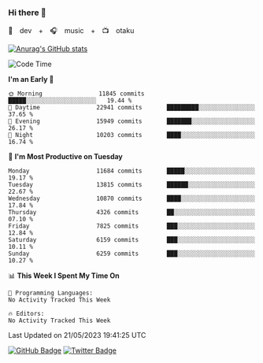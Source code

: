 ### Hi there 👋

🚀　dev　+　🎧　music　+　📺　otaku


[![Anurag's GitHub stats](https://github-readme-stats.vercel.app/api?username=koheitasaka&count_private=true&show_icons=true&theme=monokai)](https://github.com/koheitasaka/github-readme-stats)

<!--START_SECTION:waka-->
![Code Time](http://img.shields.io/badge/Code%20Time-1%2C161%20hrs%2023%20mins-blue)

**I'm an Early 🐤** 

```text
🌞 Morning                11845 commits       █████░░░░░░░░░░░░░░░░░░░░   19.44 % 
🌆 Daytime                22941 commits       █████████░░░░░░░░░░░░░░░░   37.65 % 
🌃 Evening                15949 commits       ███████░░░░░░░░░░░░░░░░░░   26.17 % 
🌙 Night                  10203 commits       ████░░░░░░░░░░░░░░░░░░░░░   16.74 % 
```
📅 **I'm Most Productive on Tuesday** 

```text
Monday                   11684 commits       █████░░░░░░░░░░░░░░░░░░░░   19.17 % 
Tuesday                  13815 commits       ██████░░░░░░░░░░░░░░░░░░░   22.67 % 
Wednesday                10870 commits       ████░░░░░░░░░░░░░░░░░░░░░   17.84 % 
Thursday                 4326 commits        ██░░░░░░░░░░░░░░░░░░░░░░░   07.10 % 
Friday                   7825 commits        ███░░░░░░░░░░░░░░░░░░░░░░   12.84 % 
Saturday                 6159 commits        ███░░░░░░░░░░░░░░░░░░░░░░   10.11 % 
Sunday                   6259 commits        ███░░░░░░░░░░░░░░░░░░░░░░   10.27 % 
```


📊 **This Week I Spent My Time On** 

```text
💬 Programming Languages: 
No Activity Tracked This Week

🔥 Editors: 
No Activity Tracked This Week
```


 Last Updated on 21/05/2023 19:41:25 UTC
<!--END_SECTION:waka-->

[![GitHub Badge](https://img.shields.io/badge/GitHub-100000?style=for-the-badge&logo=github&logoColor=white)](https://github.com/koheitasaka)
[![Twitter Badge](https://img.shields.io/badge/Twitter-1DA1F2?style=for-the-badge&logo=twitter&logoColor=white)](https://twitter.com/sleep_asleep_)
